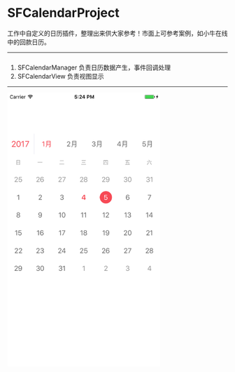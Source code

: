 # SFCalendarProject
<div>工作中自定义的日历插件，整理出来供大家参考！市面上可参考案例，如小牛在线中的回款日历。</div>
<hr/>

###
<div>
  <ol>
    <li>SFCalendarManager 负责日历数据产生，事件回调处理</li>
    <li>SFCalendarView 负责视图显示</li>
  </ol>
</div>
<hr style="height:0.5px"/>
<div>
  <img src="/SFCalendarProject/Simulator Screen Shot 2017年1月3日 下午5.24.45.png" width = "350" alt="github-01.jpg" align=left />
</div>

